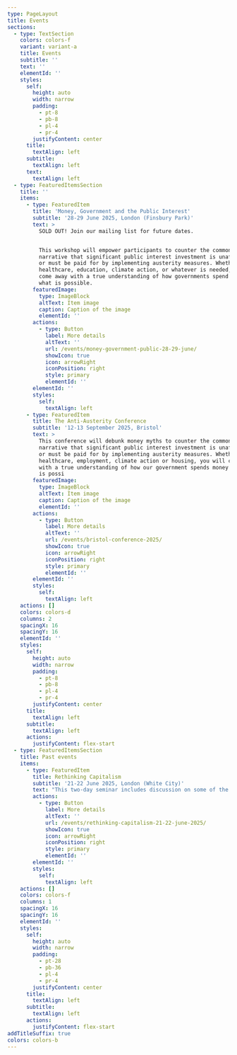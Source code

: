 ```yaml
---
type: PageLayout
title: Events
sections:
  - type: TextSection
    colors: colors-f
    variant: variant-a
    title: Events
    subtitle: ''
    text: ''
    elementId: ''
    styles:
      self:
        height: auto
        width: narrow
        padding:
          - pt-8
          - pb-8
          - pl-4
          - pr-4
        justifyContent: center
      title:
        textAlign: left
      subtitle:
        textAlign: left
      text:
        textAlign: left
  - type: FeaturedItemsSection
    title: ''
    items:
      - type: FeaturedItem
        title: 'Money, Government and the Public Interest'
        subtitle: '28-29 June 2025, London (Finsbury Park)'
        text: >
          SOLD OUT! Join our mailing list for future dates.


          This workshop will empower participants to counter the common
          narrative that significant public interest investment is unaffordable
          or must be paid for by implementing austerity measures. Whether for
          healthcare, education, climate action, or whatever is needed, you will
          come away with a true understanding of how governments spend money and
          what is possible.
        featuredImage:
          type: ImageBlock
          altText: Item image
          caption: Caption of the image
          elementId: ''
        actions:
          - type: Button
            label: More details
            altText: ''
            url: /events/money-government-public-28-29-june/
            showIcon: true
            icon: arrowRight
            iconPosition: right
            style: primary
            elementId: ''
        elementId: ''
        styles:
          self:
            textAlign: left
      - type: FeaturedItem
        title: The Anti-Austerity Conference
        subtitle: '12-13 September 2025, Bristol'
        text: >
          This conference will debunk money myths to counter the common
          narrative that significant public interest investment is unaffordable
          or must be paid for by implementing austerity measures. Whether for
          healthcare, employment, climate action or housing, you will come away
          with a true understanding of how our government spends money and what
          is possi
        featuredImage:
          type: ImageBlock
          altText: Item image
          caption: Caption of the image
          elementId: ''
        actions:
          - type: Button
            label: More details
            altText: ''
            url: /events/bristol-conference-2025/
            showIcon: true
            icon: arrowRight
            iconPosition: right
            style: primary
            elementId: ''
        elementId: ''
        styles:
          self:
            textAlign: left
    actions: []
    colors: colors-d
    columns: 2
    spacingX: 16
    spacingY: 16
    elementId: ''
    styles:
      self:
        height: auto
        width: narrow
        padding:
          - pt-8
          - pb-8
          - pl-4
          - pr-4
        justifyContent: center
      title:
        textAlign: left
      subtitle:
        textAlign: left
      actions:
        justifyContent: flex-start
  - type: FeaturedItemsSection
    title: Past events
    items:
      - type: FeaturedItem
        title: Rethinking Capitalism
        subtitle: '21-22 June 2025, London (White City)'
        text: "This two-day seminar includes discussion on some of the most pressing economic issues facing the world\_today.\n\nTopics include inequality, insecurity, the climate crisis, the national budget, challenging economic narratives around growth and a campaign for a fairer and more sustainable economy, drawn from modern monetary theory and ecological economics.\n"
        actions:
          - type: Button
            label: More details
            altText: ''
            url: /events/rethinking-capitalism-21-22-june-2025/
            showIcon: true
            icon: arrowRight
            iconPosition: right
            style: primary
            elementId: ''
        elementId: ''
        styles:
          self:
            textAlign: left
    actions: []
    colors: colors-f
    columns: 1
    spacingX: 16
    spacingY: 16
    elementId: ''
    styles:
      self:
        height: auto
        width: narrow
        padding:
          - pt-28
          - pb-36
          - pl-4
          - pr-4
        justifyContent: center
      title:
        textAlign: left
      subtitle:
        textAlign: left
      actions:
        justifyContent: flex-start
addTitleSuffix: true
colors: colors-b
---
```

